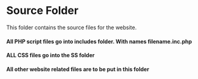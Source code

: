 # Source Folder

This folder contains the source files for the website. 

#### All PHP script files go into includes folder. With names filename.inc.php

#### ALL CSS files go into the SS folder

#### All other website related files are to be put in this folder
